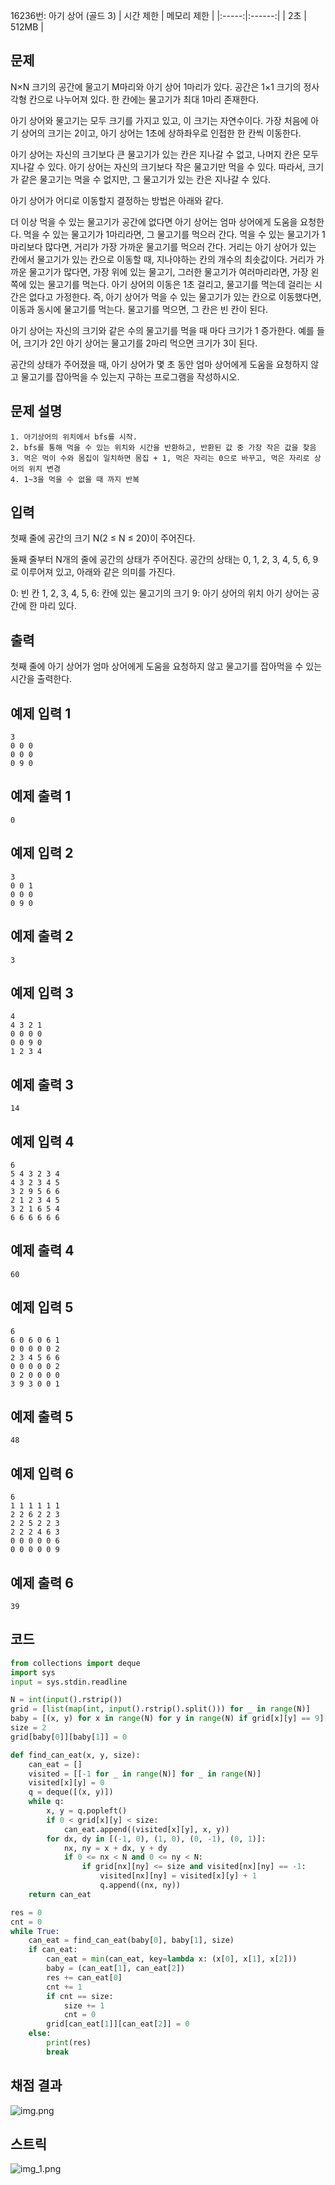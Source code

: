 16236번: 아기 상어 (골드 3)
| 시간 제한 | 메모리 제한 |
|:-----:|:------:|
|  2초   | 512MB  |

## 문제
N×N 크기의 공간에 물고기 M마리와 아기 상어 1마리가 있다. 공간은 1×1 크기의 정사각형 칸으로 나누어져 있다. 한 칸에는 물고기가 최대 1마리 존재한다.

아기 상어와 물고기는 모두 크기를 가지고 있고, 이 크기는 자연수이다. 가장 처음에 아기 상어의 크기는 2이고, 아기 상어는 1초에 상하좌우로 인접한 한 칸씩 이동한다.

아기 상어는 자신의 크기보다 큰 물고기가 있는 칸은 지나갈 수 없고, 나머지 칸은 모두 지나갈 수 있다. 아기 상어는 자신의 크기보다 작은 물고기만 먹을 수 있다. 따라서, 크기가 같은 물고기는 먹을 수 없지만, 그 물고기가 있는 칸은 지나갈 수 있다.

아기 상어가 어디로 이동할지 결정하는 방법은 아래와 같다.

더 이상 먹을 수 있는 물고기가 공간에 없다면 아기 상어는 엄마 상어에게 도움을 요청한다.
먹을 수 있는 물고기가 1마리라면, 그 물고기를 먹으러 간다.
먹을 수 있는 물고기가 1마리보다 많다면, 거리가 가장 가까운 물고기를 먹으러 간다.
거리는 아기 상어가 있는 칸에서 물고기가 있는 칸으로 이동할 때, 지나야하는 칸의 개수의 최솟값이다.
거리가 가까운 물고기가 많다면, 가장 위에 있는 물고기, 그러한 물고기가 여러마리라면, 가장 왼쪽에 있는 물고기를 먹는다.
아기 상어의 이동은 1초 걸리고, 물고기를 먹는데 걸리는 시간은 없다고 가정한다. 즉, 아기 상어가 먹을 수 있는 물고기가 있는 칸으로 이동했다면, 이동과 동시에 물고기를 먹는다. 물고기를 먹으면, 그 칸은 빈 칸이 된다.

아기 상어는 자신의 크기와 같은 수의 물고기를 먹을 때 마다 크기가 1 증가한다. 예를 들어, 크기가 2인 아기 상어는 물고기를 2마리 먹으면 크기가 3이 된다.

공간의 상태가 주어졌을 때, 아기 상어가 몇 초 동안 엄마 상어에게 도움을 요청하지 않고 물고기를 잡아먹을 수 있는지 구하는 프로그램을 작성하시오.

## 문제 설명
```text
1. 아기상어의 위치에서 bfs를 시작.
2. bfs를 통해 먹을 수 있는 위치와 시간을 반환하고, 반환된 값 중 가장 작은 값을 찾음
3. 먹은 먹이 수와 몸집이 일치하면 몸집 + 1, 먹은 자리는 0으로 바꾸고, 먹은 자리로 상어의 위치 변경
4. 1~3을 먹을 수 없을 때 까지 반복
```

## 입력
첫째 줄에 공간의 크기 N(2 ≤ N ≤ 20)이 주어진다.

둘째 줄부터 N개의 줄에 공간의 상태가 주어진다. 공간의 상태는 0, 1, 2, 3, 4, 5, 6, 9로 이루어져 있고, 아래와 같은 의미를 가진다.

0: 빈 칸
1, 2, 3, 4, 5, 6: 칸에 있는 물고기의 크기
9: 아기 상어의 위치
아기 상어는 공간에 한 마리 있다.

## 출력
첫째 줄에 아기 상어가 엄마 상어에게 도움을 요청하지 않고 물고기를 잡아먹을 수 있는 시간을 출력한다.


## 예제 입력 1 
```text
3
0 0 0
0 0 0
0 9 0
```
## 예제 출력 1 
```text
0
```

## 예제 입력 2 
```text
3
0 0 1
0 0 0
0 9 0
```
## 예제 출력 2 
```text
3
```

## 예제 입력 3 
```text
4
4 3 2 1
0 0 0 0
0 0 9 0
1 2 3 4 
```
## 예제 출력 3 
```text
14
```

## 예제 입력 4 
```text
6
5 4 3 2 3 4
4 3 2 3 4 5
3 2 9 5 6 6
2 1 2 3 4 5
3 2 1 6 5 4
6 6 6 6 6 6
```
## 예제 출력 4 
```text
60
```

## 예제 입력 5 
```text
6
6 0 6 0 6 1
0 0 0 0 0 2
2 3 4 5 6 6
0 0 0 0 0 2
0 2 0 0 0 0
3 9 3 0 0 1
```
## 예제 출력 5 
```text
48
```

## 예제 입력 6 
```text
6
1 1 1 1 1 1
2 2 6 2 2 3
2 2 5 2 2 3
2 2 2 4 6 3
0 0 0 0 0 6
0 0 0 0 0 9
```
## 예제 출력 6  
```text
39
```

## 코드
```python
from collections import deque
import sys
input = sys.stdin.readline

N = int(input().rstrip())
grid = [list(map(int, input().rstrip().split())) for _ in range(N)]
baby = [(x, y) for x in range(N) for y in range(N) if grid[x][y] == 9][-1]
size = 2
grid[baby[0]][baby[1]] = 0

def find_can_eat(x, y, size):
    can_eat = []
    visited = [[-1 for _ in range(N)] for _ in range(N)]
    visited[x][y] = 0
    q = deque([(x, y)])
    while q:
        x, y = q.popleft()
        if 0 < grid[x][y] < size:
            can_eat.append((visited[x][y], x, y))
        for dx, dy in [(-1, 0), (1, 0), (0, -1), (0, 1)]:
            nx, ny = x + dx, y + dy
            if 0 <= nx < N and 0 <= ny < N:
                if grid[nx][ny] <= size and visited[nx][ny] == -1:
                    visited[nx][ny] = visited[x][y] + 1
                    q.append((nx, ny))
    return can_eat

res = 0
cnt = 0
while True:
    can_eat = find_can_eat(baby[0], baby[1], size)
    if can_eat:
        can_eat = min(can_eat, key=lambda x: (x[0], x[1], x[2]))
        baby = (can_eat[1], can_eat[2])
        res += can_eat[0]
        cnt += 1
        if cnt == size:
            size += 1
            cnt = 0
        grid[can_eat[1]][can_eat[2]] = 0
    else:
        print(res)
        break

```

## 채점 결과
![img.png](img.png)

## 스트릭
![img_1.png](img_1.png)